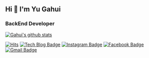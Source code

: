 
 ## Hi 👋 I'm Yu Gahui
 ### BackEnd Developer
 [![Gahui's github stats](https://github-readme-stats.vercel.app/api?username=yougahee)](https://github.com/yougahee)



[![Hits](https://hits.seeyoufarm.com/api/count/incr/badge.svg?url=https%3A%2F%2Fgithub.com%2Fyougahee&count_bg=%2379C83D&title_bg=%23555555&icon=&icon_color=%23E7E7E7&title=hits&edge_flat=false)](https://hits.seeyoufarm.com)
[![Tech Blog Badge](http://img.shields.io/badge/-Tech%20blog-black?style=flat-square&logo=github&link=https://gh402.tistory.com/)](https://gh402.tistory.com/)
[![Instagram Badge](https://img.shields.io/badge/instagram-ff69b4?style=flat-square&logo=instagram&logoColor=white&link=https://www.instagram.com/gaaahi__i/)](https://www.instagram.com/gaaahi__i/)
[![Facebook Badge](https://img.shields.io/badge/facebook-1877f2?style=flat-square&logo=facebook&logoColor=white&link=https://www.facebook.com/gaaahuiii)](https://www.facebook.com/gaaahuiii/)
[![Gmail Badge](https://img.shields.io/badge/Gmail-d14836?style=flat-square&logo=Gmail&logoColor=white&link=mailto:ahrfus34@gmail.com)](mailto:ahrfus34@gmail.com)



<!--
**yougahee/yougahee** is a ✨ _special_ ✨ repository because its `README.md` (this file) appears on your GitHub profile.

Here are some ideas to get you started:

- 🔭 I’m currently working on ...
- 🌱 I’m currently learning ...
- 👯 I’m looking to collaborate on ...
- 🤔 I’m looking for help with ...
- 💬 Ask me about ...
- 📫 How to reach me: ...
- 😄 Pronouns: ...
- ⚡ Fun fact: ...
-->
